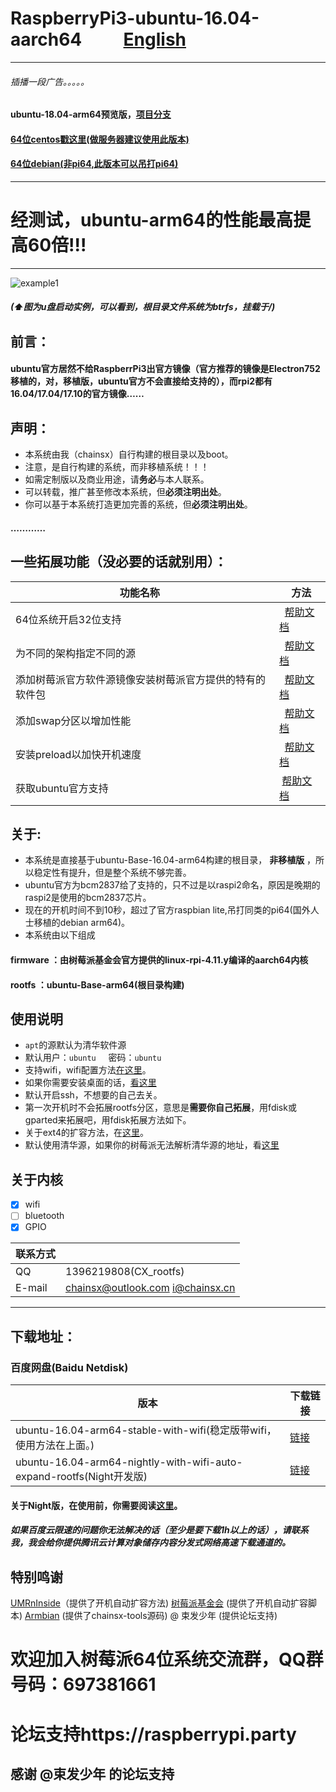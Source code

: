 # RaspberryPi3-ubuntu-16.04-aarch64          [English](https://github.com/chainsx/ubuntu64-rpi/blob/ubuntu-16.04-arm64/README-EN.md)
***************
###### 插播一段广告。。。。。
#### ubuntu-18.04-arm64预览版，[项目分支](https://github.com/chainsx/ubuntu64-rpi/tree/ubuntu-bonic(18.04)-preview)

#### [64位centos戳这里(做服务器建议使用此版本)](https://github.com/chainsx/centos64-rpi)
#### [64位debian(非pi64,此版本可以吊打pi64)](https://github.com/UMRnInside/RPi-arm64)
***************

# 经测试，ubuntu-arm64的性能最高提高60倍!!!

****************
![example1](https://github.com/chainsx/ubuntu64-rpi/raw/ubuntu-16.04.3-arm64/imagine/321.jpg "example1")
##### (⬆图为u盘启动实例，可以看到，根目录文件系统为btrfs，挂载于/)

## 前言：
#### ubuntu官方居然不给RaspberrPi3出官方镜像（官方推荐的镜像是Electron752移植的，对，移植版，ubuntu官方不会直接给支持的），而rpi2都有16.04/17.04/17.10的官方镜像……

## 声明：
* 本系统由我（chainsx）自行构建的根目录以及boot。
* 注意，是自行构建的系统，而非移植系统！！！
* 如需定制版以及商业用途，请**务必**与本人联系。
* 可以转载，推广甚至修改本系统，但**必须注明出处**。
* 你可以基于本系统打造更加完善的系统，但**必须注明出处**。
#### …………

## 一些拓展功能（没必要的话就别用）：

|功能名称  |  方法|
|------|-------|
|64位系统开启32位支持   |   [帮助文档](https://github.com/chainsx/ubuntu64-rpi/blob/ubuntu-16.04.3-arm64/Documentation/32-bit-support.md)|
|为不同的架构指定不同的源   |   [帮助文档](https://github.com/chainsx/ubuntu64-rpi/blob/ubuntu-16.04.3-arm64/Documentation/multi-arch.md)|
|添加树莓派官方软件源镜像安装树莓派官方提供的特有的软件包   |   [帮助文档](https://github.com/chainsx/ubuntu64-rpi/blob/ubuntu-16.04.3-arm64/Documentation/offical-support.md)|
|添加swap分区以增加性能   |   [帮助文档](https://github.com/chainsx/ubuntu64-rpi/blob/ubuntu-16.04.3-arm64/Documentation/add-swap.md)|
|安装preload以加快开机速度 |   [帮助文档](https://github.com/chainsx/ubuntu64-rpi/blob/ubuntu-16.04.3-arm64/Documentation/preload.md) |
|获取ubuntu官方支持  |  [帮助文档](https://github.com/chainsx/ubuntu64-rpi/blob/ubuntu-16.04.3-arm64/Documentation/ubuntu-offical-support.md)|

## 关于:

* 本系统是直接基于ubuntu-Base-16.04-arm64构建的根目录， **非移植版** ，所以稳定性有提升，但是整个系统不够完善。
* ubuntu官方为bcm2837给了支持的，只不过是以raspi2命名，原因是晚期的raspi2是使用的bcm2837芯片。
* 现在的开机时间不到10秒，超过了官方raspbian lite,吊打同类的pi64(国外人士移植的debian arm64)。
* 本系统由以下组成
#### **firmware** ：由树莓派基金会官方提供的linux-rpi-4.11.y编译的aarch64内核
#### **rootfs** ：ubuntu-Base-arm64(根目录构建)

## 使用说明

* `apt`的源默认为清华软件源
* 默认用户：`ubuntu`      密码：`ubuntu`
* 支持wifi，wifi配置方法[在这里](https://github.com/chainsx/ubuntu64-rpi/blob/ubuntu-16.04.3-arm64/Documentation/wifi-config.md)。
* 如果你需要安装桌面的话，[看这里](https://github.com/chainsx/ubuntu64-rpi/blob/ubuntu-16.04.3-arm64/Documentation/install-desktop.md)
* 默认开启ssh，不想要的自己去关。
* 第一次开机时不会拓展rootfs分区，意思是**需要你自己拓展**，用fdisk或gparted来拓展吧，用fdisk拓展方法如下。
* 关于ext4的扩容方法，在[这里](https://github.com/chainsx/ubuntu64-rpi/blob/ubuntu-17.04-arm64/Documentation/expand-file-system.md)。
* 默认使用清华源，如果你的树莓派无法解析清华源的地址，看[这里](https://github.com/chainsx/ubuntu64-rpi/blob/ubuntu-16.04.3-arm64/Documentation/dns-setting.md)

## 关于内核

- [X] wifi
- [ ] bluetooth
- [X] GPIO

|  联系方式   |           |
|-----------|------------|
|QQ|1396219808(CX_rootfs)|
|E-mail|chainsx@outlook.com i@chainsx.cn|

**********************

## 下载地址：

### 百度网盘(Baidu Netdisk)

| 版本 | 下载链接 |
|--------|--------|
| ubuntu-16.04-arm64-stable-with-wifi(稳定版带wifi，使用方法在上面。) | [链接](https://pan.baidu.com/s/1snt6ByX) |
| ubuntu-16.04-arm64-nightly-with-wifi-auto-expand-rootfs(Night开发版) | [链接](https://pan.baidu.com/s/1eTvaohk) |
#### 关于Night版，在使用前，你需要阅读[这里](https://github.com/chainsx/ubuntu64-rpi/raw/ubuntu-16.04.3-arm64/Documentation/about-nightly.md)。
##### 如果百度云限速的问题你无法解决的话（至少是要下载1h以上的话），请联系我，我会给你提供腾讯云计算对象储存内容分发式网络高速下载通道的。

## 特别鸣谢
[UMRnInside](https://github.com/UMRnInside)（提供了开机自动扩容方法)
[树莓派基金会](https://www.raspberrypi.org) (提供了开机自动扩容脚本)
[Armbian](https://armbian.com) (提供了chainsx-tools源码)
@ 束发少年 (提供论坛支持)
 
# 欢迎加入树莓派64位系统交流群，QQ群号码：697381661
# 论坛支持https://raspberrypi.party
## 感谢 @束发少年 的论坛支持
